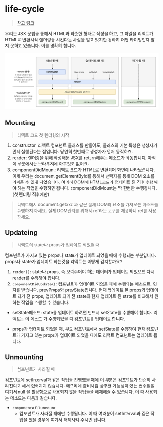 # life-cycle
> [참고 링크](https://medium.com/wasd/%EA%B8%B0%EC%B4%88%EB%B6%80%ED%84%B0-%EB%B0%B0%EC%9A%B0%EB%8A%94-react-part-6-5bb4b072621a)

우리는 JSX 문법을 통해서 HTML과 비슷한 형태로 작성을 하고, 그 파일을 리액트가 HTML로 변환시켜 렌더링을 시킨다는 사실을 알고 있지만 정확히 어떤 타이밍인지 알지 못하고 있습니다. 이를 명확히 합니다.

![](./images/lifecycle.png)

## Mounting
> 리액트 코드 첫 렌더링의 시작

1. constructor: 리액트 컴포넌트 클래스를 만들어도, 클래스의 기본 특성은 생성자가 먼저 실행된다는 점입니다. 당연히 첫번째로 생성자가 먼저 동작하죠.
2. render: 렌더링을 위해 작성해둔 JSX를 return해주는 메소드가 작동합니다. 아직 이 부분에서는 브라우저에 아무것도 없어요.
3. componentDidMount: 리액트 코드가 HTML로 변환되어 화면에 나타났습니다. 이제 우리는 document.getElementById를 통해서 선택자를 통해 DOM 요소를 가져올 수 있게 되었습니다. 여기에 DOM에 HTML코드가 업데이트 된 직후 수행해야 하는 작업을 수행하면 됩니다. componentDidMount는 딱 한번만 수행됩니다. (첫 렌더링 직후에만)


> 리액트에서 document.getxxx 과 같은 실제 DOM의 요소를 가져오는 메소드를 수행하지 마세요. 실제 DOM관리를 위해서 ref라는 도구를 제공하니 ref를 사용하세요.

## Updateing
> 리액트의 state나 props가 업데이트 되었을 때

컴포넌트가 가지고 있는 props나 state가 업데이트 되었을 때에 수행되는 부분입니다. props나 state가 업데이트 되는것을 리액트는 어떻게 감지할까요?

1. `render()`: state나 props, 즉 보여주어야 하는 데이터가 업데이트 되었으면 다시 render를 수행해야 합니다.
2. `componentDidUpdate()`: 컴포넌트가 업데이트 되었을 때에 수행되는 메소드로, 인자를 받습니다. prevProps와 prevState입니다. 현재 업데이트 된 props와 업데이트 되기 전 props, 업데이트 되기 전 state와 현재 업데이트 된 state를 비교해서 원하는 작업을 수행할 수 있습니다.


- setState메소드: state를 업데이트 하려면 반드시 setState를 수행해야 합니다. 리액트는 이 메소드 가 수행되었을 때 컴포넌트를 업데이트 합니다.

- props가 업데이트 되었을 때, 부모 컴포넌트에서 setState를 수행하여 현재 컴포넌트가 가지고 있는 props가 업데이트 되었을 때에도 리액트 컴포넌트는 업데이트 됩니다.



## Unmounting
> 컴포넌트가 사라질 때

컴포넌트에 setInterval과 같은 작업을 진행했을 때에 이 부분은 컴포넌트가 단순히 사라진다고 해서 없어지지 않습니다. 메모리에 좀비처럼 상주할 가능성이 있는 변수들을 여기서 null 을 할당함으로 사용되지 않을 작업들을 해제해줄 수 있습니다. 이 때 사용되는 메소드는 다음과 같습니다.

- `componentWillUnMount`
  - 컴포넌트가 사라질 때에만 수행됩니다. 이 때 여러분이 setInterval과 같은 작업을 했을 경우에 여기서 해제시켜 주시면 됩니다.